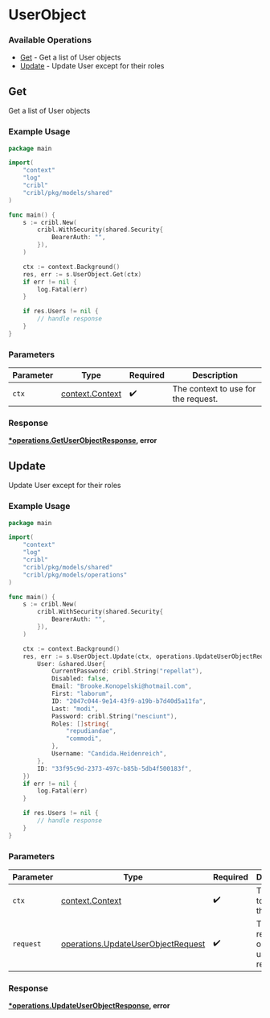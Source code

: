 # UserObject

### Available Operations

* [Get](#get) - Get a list of User objects
* [Update](#update) - Update User except for their roles

## Get

Get a list of User objects

### Example Usage

```go
package main

import(
	"context"
	"log"
	"cribl"
	"cribl/pkg/models/shared"
)

func main() {
    s := cribl.New(
        cribl.WithSecurity(shared.Security{
            BearerAuth: "",
        }),
    )

    ctx := context.Background()
    res, err := s.UserObject.Get(ctx)
    if err != nil {
        log.Fatal(err)
    }

    if res.Users != nil {
        // handle response
    }
}
```

### Parameters

| Parameter                                             | Type                                                  | Required                                              | Description                                           |
| ----------------------------------------------------- | ----------------------------------------------------- | ----------------------------------------------------- | ----------------------------------------------------- |
| `ctx`                                                 | [context.Context](https://pkg.go.dev/context#Context) | :heavy_check_mark:                                    | The context to use for the request.                   |


### Response

**[*operations.GetUserObjectResponse](../../models/operations/getuserobjectresponse.md), error**


## Update

Update User except for their roles

### Example Usage

```go
package main

import(
	"context"
	"log"
	"cribl"
	"cribl/pkg/models/shared"
	"cribl/pkg/models/operations"
)

func main() {
    s := cribl.New(
        cribl.WithSecurity(shared.Security{
            BearerAuth: "",
        }),
    )

    ctx := context.Background()
    res, err := s.UserObject.Update(ctx, operations.UpdateUserObjectRequest{
        User: &shared.User{
            CurrentPassword: cribl.String("repellat"),
            Disabled: false,
            Email: "Brooke.Konopelski@hotmail.com",
            First: "laborum",
            ID: "2047c044-9e14-43f9-a19b-b7d40d5a11fa",
            Last: "modi",
            Password: cribl.String("nesciunt"),
            Roles: []string{
                "repudiandae",
                "commodi",
            },
            Username: "Candida.Heidenreich",
        },
        ID: "33f95c9d-2373-497c-b85b-5db4f500183f",
    })
    if err != nil {
        log.Fatal(err)
    }

    if res.Users != nil {
        // handle response
    }
}
```

### Parameters

| Parameter                                                                                | Type                                                                                     | Required                                                                                 | Description                                                                              |
| ---------------------------------------------------------------------------------------- | ---------------------------------------------------------------------------------------- | ---------------------------------------------------------------------------------------- | ---------------------------------------------------------------------------------------- |
| `ctx`                                                                                    | [context.Context](https://pkg.go.dev/context#Context)                                    | :heavy_check_mark:                                                                       | The context to use for the request.                                                      |
| `request`                                                                                | [operations.UpdateUserObjectRequest](../../models/operations/updateuserobjectrequest.md) | :heavy_check_mark:                                                                       | The request object to use for the request.                                               |


### Response

**[*operations.UpdateUserObjectResponse](../../models/operations/updateuserobjectresponse.md), error**

